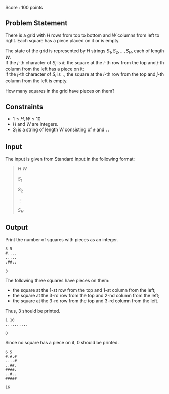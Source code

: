 Score : $100$ points

## Problem Statement

There is a grid with $H$ rows from top to bottom and $W$ columns from left to right.  Each square has a piece placed on it or is empty.

The state of the grid is represented by $H$ strings $S_1, S_2, \ldots, S_H$, each of length $W$.<br>
If the $j$-th character of $S_i$ is `#`, the square at the $i$-th row from the top and $j$-th column from the left has a piece on it;<br>
if the $j$-th character of $S_i$ is `.`, the square at the $i$-th row from the top and $j$-th column from the left is empty.

How many squares in the grid have pieces on them?

## Constraints

- $1\leq H,W \leq 10$
- $H$ and $W$ are integers.
- $S_i$ is a string of length $W$ consisting of `#` and `.`.

## Input

The input is given from Standard Input in the following format:

> $H$ $W$
> 
> $S_1$
> 
> $S_2$
> 
> $\vdots$
> 
> $S_H$

## Output

Print the number of squares with pieces as an integer.

```input1
3 5
#....
.....
.##..
```

```output1
3
```

The following three squares have pieces on them:

- the square at the $1$-st row from the top and $1$-st column from the left;
- the square at the $3$-rd row from the top and $2$-nd column from the left;
- the square at the $3$-rd row from the top and $3$-rd column from the left.

Thus, $3$ should be printed.

```input2
1 10
..........
```

```output2
0
```

Since no square has a piece on it, $0$ should be printed.

```input3
6 5
#.#.#
....#
..##.
####.
..#..
#####
```

```output3
16
```